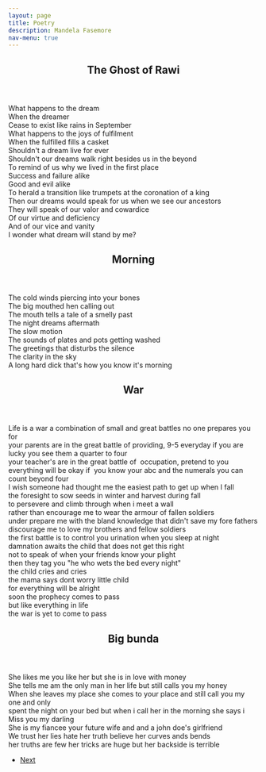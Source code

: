 ```yaml
---
layout: page
title: Poetry
description: Mandela Fasemore
nav-menu: true
---
```


<!-- Main -->
<div id="main" class="alt">

<!-- One -->
<section id="one">
	<div class="inner">
		<div class="row" data-index="1">
			<div class="6u 12u$(small)">
				<header class="major">
					<h1>The Ghost of Rawi</h1>
				</header>
				<p>
					What happens to the dream <br>
					When the dreamer<br>
					Cease to exist like rains in September<br>
					What happens to the joys of fulfilment<br>
					When the fulfilled fills a casket <br>
					Shouldn't a dream live for ever<br>
					Shouldn't our dreams walk right besides us in the beyond <br>
					To remind of us why we lived in the first place<br>
					Success and failure alike<br>
					Good and evil alike<br>
					To herald a transition like trumpets at the coronation of a king<br>
					Then our dreams would speak for us when we see our ancestors<br> 
					They will speak of our valor and cowardice <br>
					Of our virtue and deficiency <br> 
					And of our vice and vanity <br>
					I wonder what dream will stand by me?
				</p>
			</div>
			<div class="6u 12u$(small)">
				<header class="major">
					<h1>Morning</h1>
				</header>
				<p>
					The cold winds piercing into your bones<br>
					The big mouthed hen calling out<br>
					The mouth tells a tale of a smelly past<br>
					The night dreams aftermath<br>
					The slow motion<br> 
					The sounds of plates and pots getting washed<br>
					The greetings that disturbs the silence<br>
					The clarity in the sky<br>
					A long hard dick that's how you know it's morning</p>
			</div>
		</div>
		<div class="row hidden" data-index="2">
			<div class="6u 12u$(small)">
				<header class="major">
					<h1>War</h1>
				</header>
				<p>
					Life is a war a combination of small and great battles no one prepares you for <br>
					your parents are in the great battle of providing, 9-5 everyday if you are lucky you see them a quarter to four <br> 
					your teacher's are in the great battle of  occupation, pretend to you everything will be okay if  you know your abc and the numerals you can count beyond four<br>
					I wish someone had thought me the easiest path to get up when I fall<br>
					the foresight to sow seeds in winter and harvest during fall<br>
					to persevere and climb through when i meet a wall<br>
					rather than encourage me to wear the armour of fallen soldiers<br>
					under prepare me with the bland knowledge that didn't save my fore fathers <br>
					discourage me to love my brothers and fellow soldiers<br>
					the first battle is to control you urination when you sleep at night<br>
					damnation awaits the child that does not get this right<br>
					not to speak of when your friends know your plight<br>
					then they tag you "he who wets the bed every night"<br>
					the child cries and cries<br>
					the mama says dont worry little child<br>
					for everything will be alright<br>
					soon the prophecy comes to pass<br>
					but like everything in life<br>
					the war is yet to come to pass
				</p>
			</div>
			<div class="6u 12u$(small)">
				<header class="major">
					<h1>Big bunda</h1>
				</header>
				<p>
					She likes me you like her but she is in love with money <br>
					She tells me am the only man in her life but still calls you my honey <br>
					When she leaves my place she comes to your place and still call you my one and only <br>
					spent the night on your bed but when i call her in the morning she says i <br>
					Miss you my darling <br>
					She is my fiancee your future wife and and a john doe's girlfriend <br>
					We trust her lies hate her truth believe her curves ands bends <br>
					her truths are few her tricks are huge but her backside is terrible</p>
			</div>
		</div>
					<ul class="actions fit">
						<li><a href="#" class="button special fit icon fa-arrow-right">Next</a></li>
					</ul>
	</div>
</section>

</div>
<!--<hr class="major" />-->
